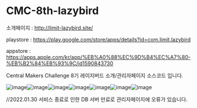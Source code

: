 # CMC-8th-lazybird

소개페이지 : http://limit-lazybird.site/

playstore : https://play.google.com/store/apps/details?id=com.limit.lazybird

appstore : https://apps.apple.com/kr/app/%EB%A0%88%EC%9D%B4%EC%A7%80-%EB%B2%84%EB%93%9C/id1590843730



Central Makers Challenge 8기 레이지버드 소개/관리자페이지 소스코드 입니다.

![image](https://user-images.githubusercontent.com/53138682/158530306-eca27a53-94c8-4130-b596-1567ade396f2.png)![image](https://user-images.githubusercontent.com/53138682/158530316-64afef0d-5503-42de-9645-3eef421c9758.png)![image](https://user-images.githubusercontent.com/53138682/158530332-5c053b5f-41dc-42c9-9d6c-71e7205c7845.png)![image](https://user-images.githubusercontent.com/53138682/158530344-ca22f496-8d12-48a8-8f36-4aa618858d24.png)![image](https://user-images.githubusercontent.com/53138682/158530353-8e51e9ea-425b-4bbf-9404-b9841037d75d.png)![image](https://user-images.githubusercontent.com/53138682/158530393-294de016-1f53-4d4b-b003-fe219beeefc5.png)![image](https://user-images.githubusercontent.com/53138682/158530399-f20a899c-3aa7-478b-a8d2-6e8e51885e6c.png)







//2022.01.30 서비스 종료로 인한 DB 서버 만료로 관리자페이지에 오류가 있습니다.
